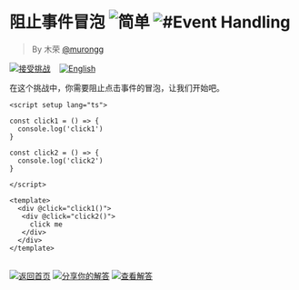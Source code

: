 <!--info-header-start--><h1>阻止事件冒泡 <img src="https://img.shields.io/badge/-%E7%AE%80%E5%8D%95-7aad0c" alt="简单"/> <img src="https://img.shields.io/badge/-%23Event%20Handling-999" alt="#Event Handling"/></h1><blockquote><p>By 木荣 <a href="https://github.com/murongg" target="_blank">@murongg</a></p></blockquote><p><a href="https://sfc.vuejs.org/#eNqFjtEKgyAYRl/lw5vqpliXw2J7D2/CScRMJa2b6N2nuWSMoAtB/uPxPyt5GlMusyB3Qi2fBuNghZsNZKf6hhFnGWnZxFQ4XCvrwOXA3zc0yAs0LdZAgMC0FKXUfZ7FJ1kR0HZi19d2/WfTKualGOrEaGTnxD4B6GtY8Nhd3x0L8uJbj1Ne/3IfEWYYxSFU3jg+T3dapb1k+wCXbmrQ" target="_blank"><img src="https://img.shields.io/badge/-%E6%8E%A5%E5%8F%97%E6%8C%91%E6%88%98-213547?logo=vue.js&logoColor=42b883" alt="接受挑战"/></a> &nbsp;&nbsp;&nbsp;<a href="./README.md" target="_blank"><img src="https://img.shields.io/badge/-English-gray" alt="English"/></a> </p><!--info-header-end-->


在这个挑战中，你需要阻止点击事件的冒泡，让我们开始吧。

```vue
<script setup lang="ts">

const click1 = () => {
  console.log('click1')
}

const click2 = () => {
  console.log('click2')
}

</script>

<template>
  <div @click="click1()">
   <div @click="click2()">
     click me
   </div>
  </div>
</template>
```


<!--info-footer-start--><br><a href="../../README.zh-CN.md" target="_blank"><img src="https://img.shields.io/badge/-%E8%BF%94%E5%9B%9E%E9%A6%96%E9%A1%B5-grey" alt="返回首页"/></a> <a href="https://github.com/webfansplz/vuejs-challenges/issues/new?labels=answer,zh-CN&template=1-answer.zh-CN.md&title=243%20-%20%E9%98%BB%E6%AD%A2%E4%BA%8B%E4%BB%B6%E5%86%92%E6%B3%A1" target="_blank"><img src="https://img.shields.io/badge/-%E5%88%86%E4%BA%AB%E4%BD%A0%E7%9A%84%E8%A7%A3%E7%AD%94-teal" alt="分享你的解答"/></a> <a href="https://github.com/webfansplz/vuejs-challenges/issues?q=label%3A243+label%3Aanswer" target="_blank"><img src="https://img.shields.io/badge/-%E6%9F%A5%E7%9C%8B%E8%A7%A3%E7%AD%94-de5a77?logo=awesome-lists&logoColor=white" alt="查看解答"/></a> <!--info-footer-end-->
